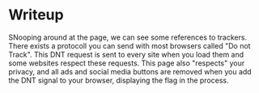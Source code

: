 # Writeup

SNooping around at the page, we can see some references to trackers. There exists a protocoll you can send with most browsers called "Do not Track". This DNT request is sent to every site when you load them and some websites respect these requests. This page also "respects" your privacy, and all ads and social media buttons are removed when you add the DNT signal to your browser, displaying the flag in the process.